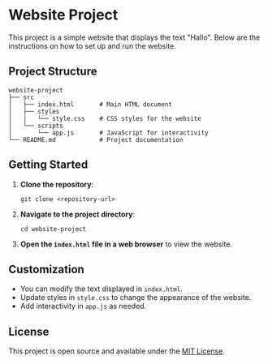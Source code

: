 # Website Project

This project is a simple website that displays the text "Hallo". Below are the instructions on how to set up and run the website.

## Project Structure

```
website-project
├── src
│   ├── index.html       # Main HTML document
│   ├── styles
│   │   └── style.css    # CSS styles for the website
│   └── scripts
│       └── app.js       # JavaScript for interactivity
└── README.md            # Project documentation
```

## Getting Started

1. **Clone the repository**:
   ```
   git clone <repository-url>
   ```

2. **Navigate to the project directory**:
   ```
   cd website-project
   ```

3. **Open the `index.html` file in a web browser** to view the website.

## Customization

- You can modify the text displayed in `index.html`.
- Update styles in `style.css` to change the appearance of the website.
- Add interactivity in `app.js` as needed.

## License

This project is open source and available under the [MIT License](LICENSE).